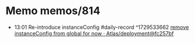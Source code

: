 # Memo memos/814
- 13:01 Re-introduce instanceConfig #daily-record ^1729533662
[remove instanceConfig from global for now · Atlas/deployment@fc257bf](https://github.medallia.com/Atlas/deployment/commit/fc257bf21dcf55517abaa16d9e04d0242c873fc6)
